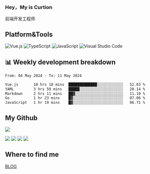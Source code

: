 ### Hey，My is Curtion
前端开发工程师
## Platform&Tools

![Vue.js](https://img.shields.io/badge/-Vue.js-4FC08D?style=flat-square&logo=Vue.js&logoColor=white)
![TypeScript](https://img.shields.io/badge/-TypeScript-007ACC?style=flat-square&logo=typescript&logoColor=white)
![JavaScript](https://img.shields.io/badge/-JavaScript-F7DF1E?style=flat-square&logo=javascript&logoColor=black)
![Visual Studio Code](https://img.shields.io/badge/-VSCode-007ACC?style=flat-square&logo=Visual-Studio-Code&logoColor=white)

## 📊 Weekly development breakdown

<!--START_SECTION:waka-->

```txt
From: 04 May 2024 - To: 11 May 2024

Vue.js       10 hrs 18 mins  █████████████░░░░░░░░░░░░   52.03 %
YAML         3 hrs 59 mins   █████░░░░░░░░░░░░░░░░░░░░   20.14 %
Markdown     2 hrs 11 mins   ██▓░░░░░░░░░░░░░░░░░░░░░░   11.10 %
Go           1 hr 23 mins    █▓░░░░░░░░░░░░░░░░░░░░░░░   07.06 %
JavaScript   1 hr 19 mins    █▓░░░░░░░░░░░░░░░░░░░░░░░   06.71 %
```

<!--END_SECTION:waka-->

## My Github

![](http://github-profile-summary-cards.vercel.app/api/cards/profile-details?username=curtion&theme=nord_bright)

![](http://github-profile-summary-cards.vercel.app/api/cards/stats?username=curtion&theme=nord_bright)
![](http://github-profile-summary-cards.vercel.app/api/cards/productive-time?username=curtion&theme=nord_bright&utcOffset=8)
![](http://github-profile-summary-cards.vercel.app/api/cards/repos-per-language?username=curtion&theme=nord_bright)
![](http://github-profile-summary-cards.vercel.app/api/cards/most-commit-language?username=curtion&theme=nord_bright)

## Where to find me

[BLOG](https://blog.3gxk.net)
